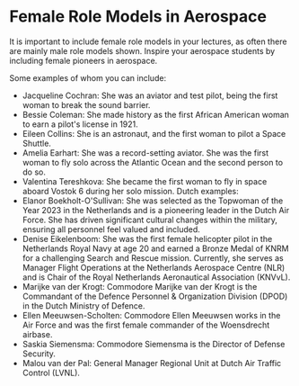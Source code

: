 # Female Role Models in Aerospace
It is important to include female role models in your lectures, as often there are mainly male role models shown. Inspire your aerospace students by including female pioneers in aerospace. 

Some examples of whom you can include:
* Jacqueline Cochran: She was an aviator and test pilot, being the first woman to break the sound barrier. 
* Bessie Coleman: She made history as the first African American woman to earn a pilot's license in 1921. 
* Eileen Collins: She is an astronaut, and the first woman to pilot a Space Shuttle. 
* Amelia Earhart: She was a record-setting aviator. She was the first woman to fly solo across the Atlantic Ocean and the second person to do so. 
* Valentina Tereshkova: She became the first woman to fly in space aboard Vostok 6 during her solo mission. 
Dutch examples:
* Elanor Boekholt-O'Sullivan: She was selected as the Topwoman of the Year 2023 in the Netherlands and is a pioneering leader in the Dutch Air Force. She has driven significant cultural changes within the military, ensuring all personnel feel valued and included. 
* Denise Eikelenboom: She was the first female helicopter pilot in the Netherlands Royal Navy at age 20 and earned a Bronze Medal of KNRM for a challenging Search and Rescue mission. Currently, she serves as Manager Flight Operations at the Netherlands Aerospace Centre (NLR) and is Chair of the Royal Netherlands Aeronautical Association (KNVvL). 
* Marijke van der Krogt: Commodore Marijke van der Krogt is the Commandant of the Defence Personnel & Organization Division (DPOD) in the Dutch Ministry of Defence. 
* Ellen Meeuwsen-Scholten: Commodore Ellen Meeuwsen works in the Air Force and was the first female commander of the Woensdrecht airbase.  
* Saskia Siemensma: Commodore Siemensma is the Director of Defense Security.  
* Malou van der Pal: General Manager Regional Unit at Dutch Air Traffic Control (LVNL).  